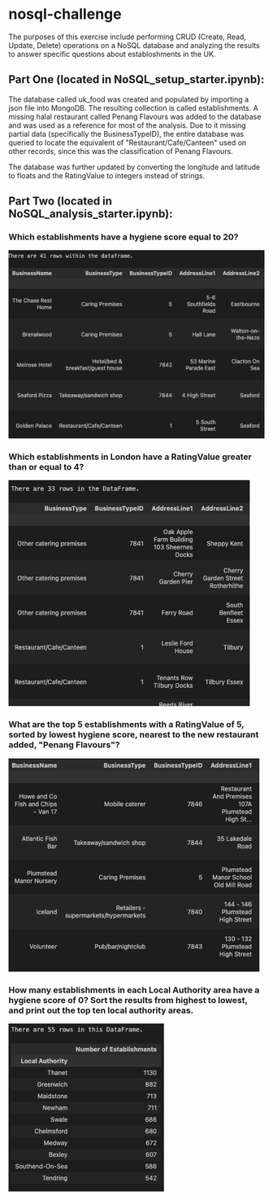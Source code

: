 # nosql-challenge

The purposes of this exercise include performing CRUD (Create, Read, Update, Delete) operations on a NoSQL database and analyzing the results to answer specific questions about establoshments in the UK.

## Part One (located in NoSQL_setup_starter.ipynb):

The database called uk_food was created and populated by importing a json file into MongoDB. The resulting collection is called establishments. A missing halal restaurant called Penang Flavours was added to the database and was used as a reference for most of the analysis. Due to it missing partial data (specifically the BusinessTypeID), the entire database was queried to locate the equivalent of "Restaurant/Cafe/Canteen" used on other records, since this was the classification of Penang Flavours.

The database was further updated by converting the longitude and latitude to floats and the RatingValue to integers instead of strings.

## Part Two (located in NoSQL_analysis_starter.ipynb):

### Which establishments have a hygiene score equal to 20?
![alt text](Resources/images/hygiene_twenty.png)


### Which establishments in London have a RatingValue greater than or equal to 4?

![alt text](Resources/images/london_rating_four.png)


### What are the top 5 establishments with a RatingValue of 5, sorted by lowest hygiene score, nearest to the new restaurant added, "Penang Flavours"?

![alt text](Resources/images/top_five.png)

### How many establishments in each Local Authority area have a hygiene score of 0? Sort the results from highest to lowest, and print out the top ten local authority areas.

![alt text](Resources/images/hygiene_zero.png)






